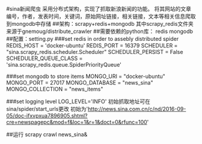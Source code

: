 #sina新闻爬虫
  采用分布式架构，实现了抓取新浪新闻的功能。 
  将其网站的文章编号，作者，发表时间，关键词，原始网址链接，相关链接，文本等相关信息爬取到mongodb中存储
##架构：scrapy+redis+mongodb
  其中scrapy_redis文件夹来源于gnemoug/distribute_crawler
##需要依赖的python库：
  redis
  mongodb
##配置：setting.py
###set redis in order to assebly distributed spider
REDIS_HOST = 'docker-ubuntu'
REDIS_PORT = 16379
SCHEDULER = "sina.scrapy_redis.scheduler.Scheduler"
SCHEDULER_PERSIST = False
SCHEDULER_QUEUE_CLASS = 'sina.scrapy_redis.queue.SpiderPriorityQueue'

###set mongodb to store items
MONGO_URI = "docker-ubuntu" 
MONGO_PORT = 27017
MONGO_DATABASE = "news_sina"
MONGO_COLLECTION = "news_items"

###set logging level 
LOG_LEVEL='INFO'
初始抓取地址可在sina/spider/start_urls更改
初始为'http://news.sina.com.cn/c/nd/2016-09-05/doc-ifxvpxua7896905.shtml?cre=newspagepc&mod=f&loc=1&r=1&doct=0&rfunc=100'
  
##运行
scrapy crawl news_sina&
